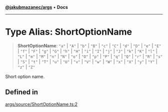 [**@jakubmazanec/args**](../README.md) • **Docs**

---

# Type Alias: ShortOptionName

> **ShortOptionName**: `"a"` \| `"A"` \| `"b"` \| `"B"` \| `"c"` \| `"C"` \| `"d"` \| `"D"` \| `"e"`
> \| `"E"` \| `"f"` \| `"F"` \| `"g"` \| `"G"` \| `"h"` \| `"H"` \| `"i"` \| `"I"` \| `"j"` \| `"J"`
> \| `"k"` \| `"K"` \| `"l"` \| `"L"` \| `"m"` \| `"M"` \| `"n"` \| `"N"` \| `"o"` \| `"O"` \| `"p"`
> \| `"P"` \| `"q"` \| `"Q"` \| `"r"` \| `"R"` \| `"s"` \| `"S"` \| `"t"` \| `"T"` \| `"u"` \| `"U"`
> \| `"v"` \| `"V"` \| `"w"` \| `"W"` \| `"x"` \| `"X"` \| `"y"` \| `"Y"` \| `"z"` \| `"Z"`

Short option name.

## Defined in

[args/source/ShortOptionName.ts:2](https://github.com/jakubmazanec/tools/blob/e8e1a063ee4a3ba5413ab6c19f760853c220a8ce/packages/args/source/ShortOptionName.ts#L2)
